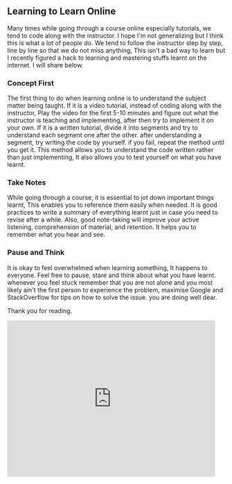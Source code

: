 ## Learning to Learn Online

Many times while going through a course online especially tutorials, we tend to code along with the instructor. I hope I'm not generalizing but I think this is what a lot of people do. We tend to follow the instructor step by step, line by line so that we do not miss anything, This isn't a bad way to learn but I recently figured a hack to learning and mastering stuffs learnt on the internet. I will share below.

### Concept First
The first thing to do when learning online is to understand the subject matter being taught. If it is a video tutorial, instead of coding along with the instructor, Play the video for the first 5-10 minutes and figure out what the instructor is teaching and implementing, after then try to implement it on your own. If it is a written tutorial, divide it into segments and try to understand each segment one after the other. after understanding a segment, try writing the code by yourself. if you fail, repeat the method until you get it. This method allows you to understand the code written rather than just implementing, It also allows you to test yourself on what you have learnt.

### Take Notes

While going through a course, it is essential to jot down important things learnt, This enables you to reference them easily when needed. It is good practices to write a summary of everything learnt just in case you need to revise after a while. Also, good note-taking will improve your active listening, comprehension of material, and retention. It helps you to remember what you hear and see.

### Pause and Think

It is okay to feel overwhelmed when learning something, It happens to everyone. Feel free to pause, stare and think about what you have learnt. whenever you feel stuck remember that you are not alone and you most likely ain't the first person to experience the problem, maximise Google and StackOverflow for tips on how to solve the issue. you are doing well dear.

Thank you for reading.
 
<iframe src="https://giphy.com/embed/f1JaQyF57OgpO" width="480" height="360" frameBorder="0" class="giphy-embed" allowFullScreen></iframe>
